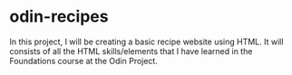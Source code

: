# odin-recipes
In this project, I will be creating a basic recipe website using HTML. It will consists of all the HTML skills/elements that I have learned in the Foundations course at the Odin Project. 